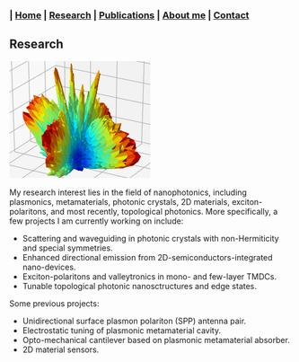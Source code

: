 ### | [Home](../index.md) | [Research](../research/index.md) | [Publications](../publications/index.md) | [About me](../aboutme/index.md) | [Contact](../contact/index.md)

## Research

![](/Images/enhmap_flw.png)

My research interest lies in the field of nanophotonics, including plasmonics, metamaterials, photonic crystals, 2D materials, exciton-polaritons, and most recently, topological photonics. More specifically, a few projects I am currently working on include: 
- Scattering and waveguiding in photonic crystals with non-Hermiticity and special symmetries.
- Enhanced directional emission from 2D-semiconductors-integrated nano-devices.
- Exciton-polaritons and valleytronics in mono- and few-layer TMDCs.
- Tunable topological photonic nanosctructures and edge states.

Some previous projects:
- Unidirectional surface plasmon polariton (SPP) antenna pair.
- Electrostatic tuning of plasmonic metamaterial cavity.
- Opto-mechanical cantilever based on plasmonic metamaterial absorber.
- 2D material sensors.
